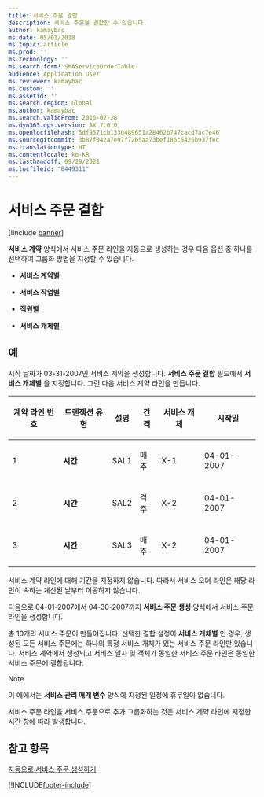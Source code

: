 ```yaml
---
title: 서비스 주문 결합
description: 서비스 주문을 결합할 수 있습니다.
author: kamaybac
ms.date: 05/01/2018
ms.topic: article
ms.prod: ''
ms.technology: ''
ms.search.form: SMAServiceOrderTable
audience: Application User
ms.reviewer: kamaybac
ms.custom: ''
ms.assetid: ''
ms.search.region: Global
ms.author: kamaybac
ms.search.validFrom: 2016-02-28
ms.dyn365.ops.version: AX 7.0.0
ms.openlocfilehash: 5df9571cb1330489651a28462b747cacd7ac7e46
ms.sourcegitcommit: 3b87f042a7e97f72b5aa73bef186c5426b937fec
ms.translationtype: HT
ms.contentlocale: ko-KR
ms.lasthandoff: 09/29/2021
ms.locfileid: "8449311"
---
```

# <a name="combine-service-orders"></a>서비스 주문 결합   

[!include [banner](../includes/banner.md)]


**서비스 계약** 양식에서 서비스 주문 라인을 자동으로 생성하는 경우 다음 옵션 중 하나를 선택하여 그룹화 방법을 지정할 수 있습니다.

  - **서비스 계약별**

  - **서비스 작업별**

  - **직원별**

  - **서비스 개체별**

## <a name="example"></a>예

시작 날짜가 03-31-2007인 서비스 계약을 생성합니다. **서비스 주문 결합** 필드에서 **서비스 개체별** 을 지정합니다. 그런 다음 서비스 계약 라인을 만듭니다.

<table>
<colgroup>
<col />
<col />
<col />
<col />
<col />
<col />
</colgroup>
<thead>
<tr class="header">
<th><p>계약 라인 번호</p></th>
<th><p>트랜잭션 유형</p></th>
<th><p>설명</p></th>
<th><p>간격</p></th>
<th><p>서비스 개체</p></th>
<th><p>시작일</p></th>
</tr>
</thead>
<tbody>
<tr class="odd">
<td><p>1</p></td>
<td><p><strong>시간</strong></p></td>
<td><p>SAL1</p></td>
<td><p>매주</p></td>
<td><p>X-1</p></td>
<td><p>04-01-2007</p></td>
</tr>
<tr class="even">
<td><p>2</p></td>
<td><p><strong>시간</strong></p></td>
<td><p>SAL2</p></td>
<td><p>격주</p></td>
<td><p>X-2</p></td>
<td><p>04-01-2007</p></td>
</tr>
<tr class="odd">
<td><p>3</p></td>
<td><p><strong>시간</strong></p></td>
<td><p>SAL3</p></td>
<td><p>매주</p></td>
<td><p>X-2</p></td>
<td><p>04-01-2007</p></td>
</tr>
</tbody>
</table>


서비스 계약 라인에 대해 기간을 지정하지 않습니다. 따라서 서비스 오더 라인은 해당 라인이 속하는 계산된 날부터 이동하지 않습니다.

다음으로 04-01-2007에서 04-30-2007까지 **서비스 주문 생성** 양식에서 서비스 주문 라인을 생성합니다.

총 10개의 서비스 주문이 만들어집니다. 선택한 결합 설정이 **서비스 게체별** 인 경우, 생성된 모든 서비스 주문에는 하나의 특정 서비스 개체가 있는 서비스 주문 라인만 있습니다. 서비스 계약에서 생성되고 서비스 일자 및 객체가 동일한 서비스 주문 라인은 동일한 서비스 주문에 결합됩니다.


> [!NOTE]
> <P>이 예에서는 <STRONG>서비스 관리 매개 변수</STRONG> 양식에 지정된 일정에 휴무일이 없습니다.</P>



서비스 주문 라인을 서비스 주문으로 추가 그룹화하는 것은 서비스 계약 라인에 지정한 시간 창에 따라 발생합니다.

## <a name="see-also"></a>참고 항목

[자동으로 서비스 주문 생성하기](create-service-orders-automatically.md)

  




[!INCLUDE[footer-include](../../includes/footer-banner.md)]